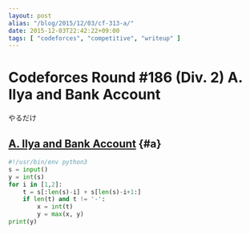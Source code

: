 ```yaml
---
layout: post
alias: "/blog/2015/12/03/cf-313-a/"
date: 2015-12-03T22:42:22+09:00
tags: [ "codeforces", "competitive", "writeup" ]
---
```


# Codeforces Round #186 (Div. 2) A. Ilya and Bank Account

やるだけ

## [A. Ilya and Bank Account](http://codeforces.com/contest/313/problem/A) {#a}

``` python
#!/usr/bin/env python3
s = input()
y = int(s)
for i in [1,2]:
    t = s[:len(s)-i] + s[len(s)-i+1:]
    if len(t) and t != '-':
        x = int(t)
        y = max(x, y)
print(y)
```
